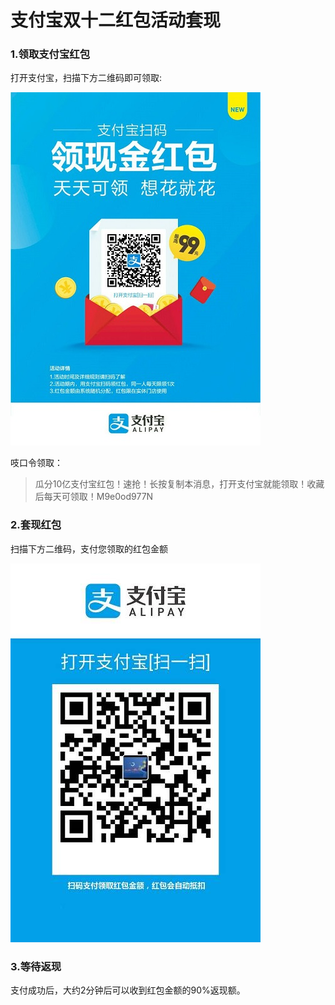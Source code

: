 # 支付宝双十二红包活动套现
### 1.领取支付宝红包
打开支付宝，扫描下方二维码即可领取:

![扫码领取红包](./12.jpg)

吱口令领取：

> 瓜分10亿支付宝红包！速抢！长按复制本消息，打开支付宝就能领取！收藏后每天可领取！M9e0od977N

### 2.套现红包
扫描下方二维码，支付您领取的红包金额

![!扫码套现](./sk.jpg)

### 3.等待返现
支付成功后，大约2分钟后可以收到红包金额的90%返现额。
